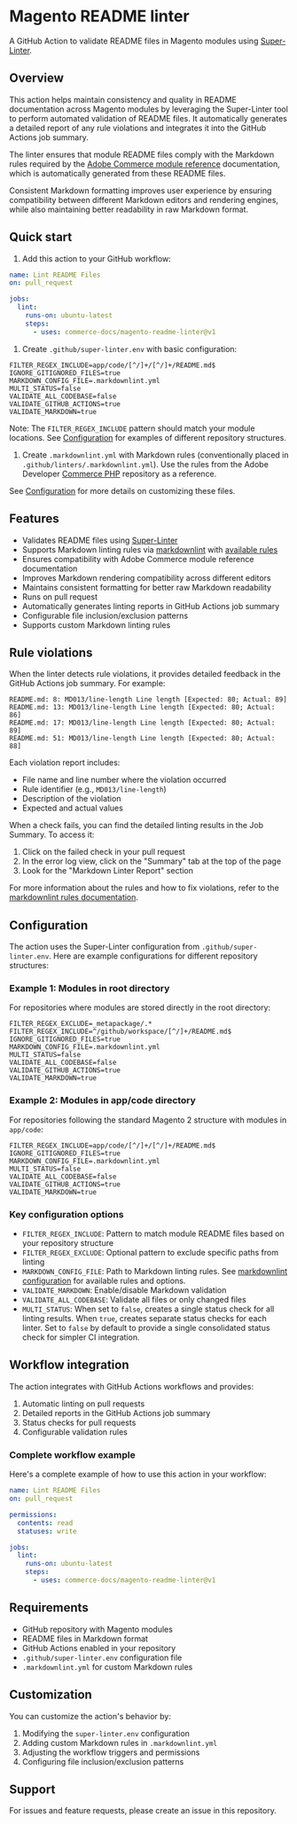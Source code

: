 # Magento README linter

A GitHub Action to validate README files in Magento modules using
[Super-Linter](https://github.com/super-linter/super-linter).

## Overview

This action helps maintain consistency and quality in README documentation across Magento
modules by leveraging the Super-Linter tool to perform automated validation of README
files. It automatically generates a detailed report of any rule violations and integrates
it into the GitHub Actions job summary.

The linter ensures that module README files comply with the Markdown rules required by
the [Adobe Commerce module reference](https://developer.adobe.com/commerce/php/module-reference/)
documentation, which is automatically generated from these README files.

Consistent Markdown formatting improves user experience by ensuring compatibility between
different Markdown editors and rendering engines, while also maintaining better readability
in raw Markdown format.

## Quick start

1. Add this action to your GitHub workflow:

```yaml
name: Lint README Files
on: pull_request

jobs:
  lint:
    runs-on: ubuntu-latest
    steps:
      - uses: commerce-docs/magento-readme-linter@v1
```

1. Create `.github/super-linter.env` with basic configuration:

```env
FILTER_REGEX_INCLUDE=app/code/[^/]+/[^/]+/README.md$
IGNORE_GITIGNORED_FILES=true
MARKDOWN_CONFIG_FILE=.markdownlint.yml
MULTI_STATUS=false
VALIDATE_ALL_CODEBASE=false
VALIDATE_GITHUB_ACTIONS=true
VALIDATE_MARKDOWN=true
```

Note: The `FILTER_REGEX_INCLUDE` pattern should match your module locations. See
[Configuration](#configuration) for examples of different repository structures.

1. Create `.markdownlint.yml` with Markdown rules (conventionally placed in
   `.github/linters/.markdownlint.yml`). Use the rules from the Adobe Developer
   [Commerce PHP](https://github.com/AdobeDocs/commerce-php/blob/main/.github/linters/.markdownlint.yml)
   repository as a reference.

See [Configuration](#configuration) for more details on customizing these files.

## Features

- Validates README files using [Super-Linter](https://github.com/super-linter/super-linter)
- Supports Markdown linting rules via [markdownlint](https://github.com/DavidAnson/markdownlint)
  with [available rules](https://github.com/DavidAnson/markdownlint?tab=readme-ov-file#rules--aliases)
- Ensures compatibility with Adobe Commerce module reference documentation
- Improves Markdown rendering compatibility across different editors
- Maintains consistent formatting for better raw Markdown readability
- Runs on pull request
- Automatically generates linting reports in GitHub Actions job summary
- Configurable file inclusion/exclusion patterns
- Supports custom Markdown linting rules

## Rule violations

When the linter detects rule violations, it provides detailed feedback in the GitHub Actions
job summary. For example:

```text
README.md: 8: MD013/line-length Line length [Expected: 80; Actual: 89]
README.md: 13: MD013/line-length Line length [Expected: 80; Actual: 86]
README.md: 17: MD013/line-length Line length [Expected: 80; Actual: 89]
README.md: 51: MD013/line-length Line length [Expected: 80; Actual: 88]
```

Each violation report includes:

- File name and line number where the violation occurred
- Rule identifier (e.g., `MD013/line-length`)
- Description of the violation
- Expected and actual values

When a check fails, you can find the detailed linting results in the Job Summary. To access it:

1. Click on the failed check in your pull request
2. In the error log view, click on the "Summary" tab at the top of the page
3. Look for the "Markdown Linter Report" section

For more information about the rules and how to fix violations, refer to the
[markdownlint rules documentation](https://github.com/DavidAnson/markdownlint?tab=readme-ov-file#rules--aliases).

## Configuration

The action uses the Super-Linter configuration from `.github/super-linter.env`. Here are
example configurations for different repository structures:

### Example 1: Modules in root directory

For repositories where modules are stored directly in the root directory:

```env
FILTER_REGEX_EXCLUDE=_metapackage/.*
FILTER_REGEX_INCLUDE=^/github/workspace/[^/]+/README.md$
IGNORE_GITIGNORED_FILES=true
MARKDOWN_CONFIG_FILE=.markdownlint.yml
MULTI_STATUS=false
VALIDATE_ALL_CODEBASE=false
VALIDATE_GITHUB_ACTIONS=true
VALIDATE_MARKDOWN=true
```

### Example 2: Modules in app/code directory

For repositories following the standard Magento 2 structure with modules in `app/code`:

```env
FILTER_REGEX_INCLUDE=app/code/[^/]+/[^/]+/README.md$
IGNORE_GITIGNORED_FILES=true
MARKDOWN_CONFIG_FILE=.markdownlint.yml
MULTI_STATUS=false
VALIDATE_ALL_CODEBASE=false
VALIDATE_GITHUB_ACTIONS=true
VALIDATE_MARKDOWN=true
```

### Key configuration options

- `FILTER_REGEX_INCLUDE`: Pattern to match module README files based on your repository
  structure
- `FILTER_REGEX_EXCLUDE`: Optional pattern to exclude specific paths from linting
- `MARKDOWN_CONFIG_FILE`: Path to Markdown linting rules. See
  [markdownlint configuration](https://github.com/DavidAnson/markdownlint#optionsconfig)
  for available rules and options.
- `VALIDATE_MARKDOWN`: Enable/disable Markdown validation
- `VALIDATE_ALL_CODEBASE`: Validate all files or only changed files
- `MULTI_STATUS`: When set to `false`, creates a single status check for all linting
  results. When `true`, creates separate status checks for each linter. Set to `false`
  by default to provide a single consolidated status check for simpler CI integration.

## Workflow integration

The action integrates with GitHub Actions workflows and provides:

1. Automatic linting on pull requests
2. Detailed reports in the GitHub Actions job summary
3. Status checks for pull requests
4. Configurable validation rules

### Complete workflow example

Here's a complete example of how to use this action in your workflow:

```yaml
name: Lint README Files
on: pull_request

permissions:
  contents: read
  statuses: write

jobs:
  lint:
    runs-on: ubuntu-latest
    steps:
      - uses: commerce-docs/magento-readme-linter@v1
```

## Requirements

- GitHub repository with Magento modules
- README files in Markdown format
- GitHub Actions enabled in your repository
- `.github/super-linter.env` configuration file
- `.markdownlint.yml` for custom Markdown rules

## Customization

You can customize the action's behavior by:

1. Modifying the `super-linter.env` configuration
2. Adding custom Markdown rules in `.markdownlint.yml`
3. Adjusting the workflow triggers and permissions
4. Configuring file inclusion/exclusion patterns

## Support

For issues and feature requests, please create an issue in this repository.
